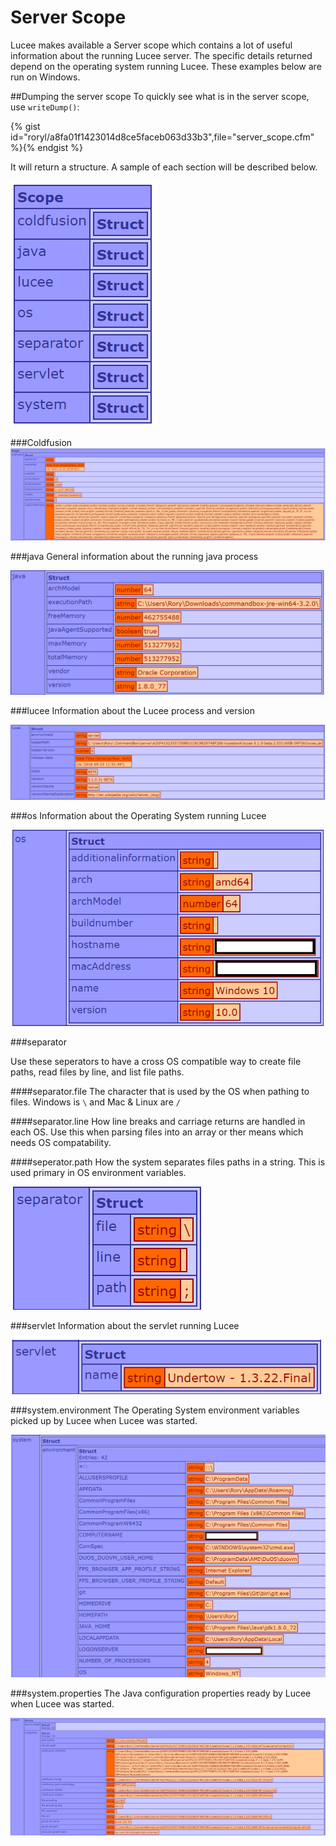 # Server Scope
Lucee makes available a Server scope which contains a lot of useful information about the running Lucee server. The specific details returned depend on the operating system running Lucee. These examples below are run on Windows.

##Dumping the server scope
To quickly see what is in the server scope, use `writeDump()`:

{% gist id="roryl/a8fa01f1423014d8ce5faceb063d33b3",file="server_scope.cfm" %}{% endgist %}

It will return a structure. A sample of each section will be described below.

![](server_scope.png)

###Coldfusion
![](coldfusion.png)

###java
General information about the running java process 

![](java.png)

###lucee
Information about the Lucee process and version

![](lucee.png)

###os
Information about the Operating System running Lucee

![](os.png)


###separator

Use these seperators to have a cross OS compatible way to create file paths, read files by line, and list file paths.

####separator.file
The character that is used by the OS when pathing to files. Windows is `\` and Mac & Linux are `/`

####separator.line
How line breaks and carriage returns are handled in each OS. Use this when parsing files into an array or ther means which needs OS compatability.

####seperator.path
How the system separates files paths in a string. This is used primary in OS environment variables. 

![](seperator.png)

###servlet
Information about the servlet running Lucee

![](servlet.png)

###system.environment
The Operating System environment variables picked up by Lucee when Lucee was started.

![](environment.png)

###system.properties
The Java configuration properties ready by Lucee when Lucee was started.

![](properites.png)